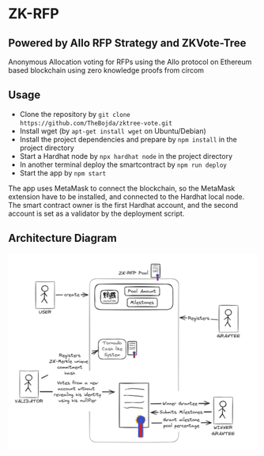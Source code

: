 # ZK-RFP 
## Powered by Allo RFP Strategy and ZKVote-Tree

Anonymous Allocation voting for RFPs using the Allo protocol on Ethereum based blockchain using zero knowledge proofs from circom


## Usage

- Clone the repository by `git clone https://github.com/TheBojda/zktree-vote.git`
- Install wget (by `apt-get install wget` on Ubuntu/Debian)
- Install the project dependencies and prepare by `npm install` in the project directory
- Start a Hardhat node by `npx hardhat node` in the project directory
- In another terminal deploy the smartcontract by `npm run deploy`
- Start the app by `npm start`

The app uses MetaMask to connect the blockchain, so the MetaMask extension have to be installed, and connected to the Hardhat local node. The smart contract owner is the first Hardhat account, and the second account is set as a validator by the deployment script.

## Architecture Diagram 

<img src="./public/diagram.png"/>